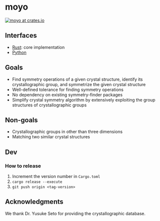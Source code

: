 # moyo

[![moyo at crates.io](https://img.shields.io/crates/v/moyo.svg)](https://img.shields.io/crates/v/moyo)

## Interfaces

- [Rust](moyo/README.md): core implementation
- [Python](moyopy/README.md)

## Goals

- Find symmetry operations of a given crystal structure, identify its crystallographic group, and symmetrize the given crystal structure
- Well-defined tolerance for finding symmetry operations
- No dependency on existing symmetry-finder packages
- Simplify crystal symmetry algorithm by extensively exploiting the group structures of crystallographic groups

## Non-goals

- Crystallographic groups in other than three dimensions
- Matching two similar crystal structures

## Dev

### How to release

1. Increment the version number in `Cargo.toml`
1. `cargo release --execute`
1. `git push origin <tag-version>`

## Acknowledgments

We thank Dr. Yusuke Seto for providing the crystallographic database.

